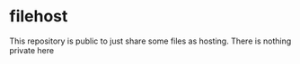 # filehost
This repository is public to just share some files as hosting. There is nothing private here

